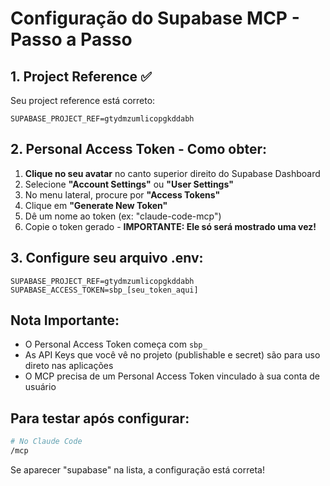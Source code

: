 # Configuração do Supabase MCP - Passo a Passo

## 1. Project Reference ✅
Seu project reference está correto:
```
SUPABASE_PROJECT_REF=gtydmzumlicopgkddabh
```

## 2. Personal Access Token - Como obter:

1. **Clique no seu avatar** no canto superior direito do Supabase Dashboard
2. Selecione **"Account Settings"** ou **"User Settings"**
3. No menu lateral, procure por **"Access Tokens"**
4. Clique em **"Generate New Token"**
5. Dê um nome ao token (ex: "claude-code-mcp")
6. Copie o token gerado - **IMPORTANTE: Ele só será mostrado uma vez!**

## 3. Configure seu arquivo .env:

```env
SUPABASE_PROJECT_REF=gtydmzumlicopgkddabh
SUPABASE_ACCESS_TOKEN=sbp_[seu_token_aqui]
```

## Nota Importante:
- O Personal Access Token começa com `sbp_`
- As API Keys que você vê no projeto (publishable e secret) são para uso direto nas aplicações
- O MCP precisa de um Personal Access Token vinculado à sua conta de usuário

## Para testar após configurar:
```bash
# No Claude Code
/mcp
```

Se aparecer "supabase" na lista, a configuração está correta!
